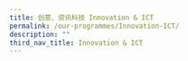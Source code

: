 ```yaml
---
title: 创意、资讯科技 Innovation & ICT
permalink: /our-programmes/Innovation-ICT/
description: ""
third_nav_title: Innovation & ICT
---
```


